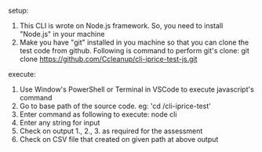 setup:
1. This CLI is wrote on Node.js framework. So, you need to install "Node.js" in your machine
2. Make you have "git" installed in you machine so that you can clone the test code from github. Following is
    command to perform git's clone:
    git clone https://github.com/Ccleanup/cli-iprice-test-js.git

execute:
1. Use Window's PowerShell or Terminal in VSCode to execute javascript's command
2. Go to base path of the source code. eg: 'cd <anydir>/cli-iprice-test'
3. Enter command as following to execute:
    node cli
4. Enter any string for input
5. Check on output 1., 2., 3. as required for the assessment
6. Check on CSV file that created on given path at above output